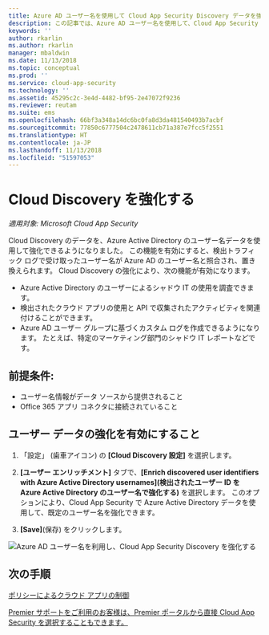 ```yaml
---
title: Azure AD ユーザー名を使用して Cloud App Security Discovery データを強化する | Microsoft Docs
description: この記事では、Azure AD ユーザー名を使用して、Cloud App Security Discovery データを強化する方法について説明します。
keywords: ''
author: rkarlin
ms.author: rkarlin
manager: mbaldwin
ms.date: 11/13/2018
ms.topic: conceptual
ms.prod: ''
ms.service: cloud-app-security
ms.technology: ''
ms.assetid: 45295c2c-3e4d-4482-bf95-2e47072f9236
ms.reviewer: reutam
ms.suite: ems
ms.openlocfilehash: 66bf3a348a14dc6bc0fa8d3da481540493b7acbf
ms.sourcegitcommit: 77850c6777504c2478611cb71a387e7fcc5f2551
ms.translationtype: HT
ms.contentlocale: ja-JP
ms.lasthandoff: 11/13/2018
ms.locfileid: "51597053"
---
```

# <a name="cloud-discovery-enrichment"></a>Cloud Discovery を強化する

*適用対象: Microsoft Cloud App Security*

Cloud Discovery のデータを、Azure Active Directory のユーザー名データを使用して強化できるようになりました。 この機能を有効にすると、検出トラフィック ログで受け取ったユーザー名が Azure AD のユーザー名と照合され、置き換えられます。 Cloud Discovery の強化により、次の機能が有効になります。
- Azure Active Directory のユーザーによるシャドウ IT の使用を調査できます。
- 検出されたクラウド アプリの使用と API で収集されたアクティビティを関連付けることができます。
- Azure AD ユーザー グループに基づくカスタム ログを作成できるようになります。 たとえば、特定のマーケティング部門のシャドウ IT レポートなどです。


## <a name="prerequisites"></a>前提条件:
- ユーザー名情報がデータ ソースから提供されること
- Office 365 アプリ コネクタに接続されていること

## <a name="enabling-user-data-enrichment"></a>ユーザー データの強化を有効にすること 
    
1. 「設定」 (歯車アイコン) の **[Cloud Discovery 設定]** を選択します。
     
2. **[ユーザー エンリッチメント]** タブで、**[Enrich discovered user identifiers with Azure Active Directory usernames]\(検出されたユーザー ID を Azure Active Directory のユーザー名で強化する\)** を選択します。 このオプションにより、Cloud App Security で Azure Active Directory データを使用して、既定のユーザー名を強化できます。

3. **[Save]**(保存) をクリックします。
 
![Azure AD ユーザー名を利用し、Cloud App Security Discovery を強化する](./media/discovery-enrichment.png)
  

  
      
## <a name="next-steps"></a>次の手順
  
[ポリシーによるクラウド アプリの制御](control-cloud-apps-with-policies.md)   

[Premier サポートをご利用のお客様は、Premier ポータルから直接 Cloud App Security を選択することもできます。](https://premier.microsoft.com/)  
    
      
  